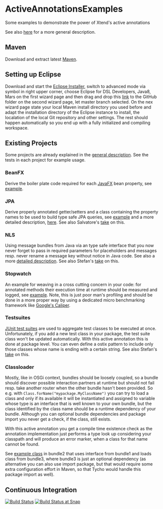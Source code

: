 ActiveAnnotationsExamples
=========================

Some examples to demonstrate the power of Xtend's active annotations

See also [here](http://joergreichert.github.io/ActiveAnnotationsExamples) for a more general description.

## Maven
Download and extract latest [Maven](https://maven.apache.org/download.cgi).

## Setting up Eclipse
Download and start the [Eclipse Installer](https://wiki.eclipse.org/Eclipse_Installer), switch to advanced mode via symbol in right upper corner, choose Eclipse for DSL Developers, Java8, Mars on the first wizard page and then drag and drop this [link](https://raw.githubusercontent.com/joergreichert/ActiveAnnotationsExamples/master/_common/de.abg.jreichert.activeanno.parent/oomph.setup) to the GitHub folder on the second wizard page, let master branch selected. On the nex wizard page state your local Maven install directory you used before and adapt the installation directory of the Eclipse instance to install, the localation of the local Git repository and other settings. The rest should happen automatically so you end up with a fully initialized and compiling workspace.

## Existing Projects

Some projects are already explained in the [general description](http://joergreichert.github.io/ActiveAnnotationsExamples). See the tests in each project for example usage.

### BeanFX

Derive the boiler plate code required for each [JavaFX](docs.oracle.com/javafx/) bean property, see [example](https://github.com/joergreichert/ActiveAnnotationsExamples/blob/master/beanfx/de.abg.jreichert.activeanno.beanfx.tests/src/de/abg/jreichert/activeanno/beanfx/FXBeanTest.xtend).

### JPA

Derive properly annotated getter/setters and a class containing the property names to be used to build type safe JPA queries, see [example](https://github.com/joergreichert/ActiveAnnotationsExamples/blob/master/jpa/de.abg.jreichert.activeanno.jpa.tests/src/de/abg/jreichert/activeanno/jpa/LocationTest.xtend) and a more detailed description, [here](http://joergreichert.github.io/ActiveAnnotationsExamples/#criteria). See also Salvatore's [take](https://github.com/plugback/jpa) on this.

### NLS

Using message bundles from Java via an type safe interface that you now never forget to pass in required parameters for placeholders and messages resp. never rename a message key without notice in Java code. See also a more [detailed description](http://joergreichert.github.io/ActiveAnnotationsExamples/#bundles). See also Stefan's [take](https://github.com/oehme/xtend-contrib#messages) on this.

### Stopwatch

An example for weaving in a cross cutting concern in your code: for annotated methods their execution time at runtime should be measured and logged, see [example](https://github.com/joergreichert/ActiveAnnotationsExamples/blob/master/stopwatch/de.abg.jreichert.activeanno.stopwatch.tests/src/de/abg/jreichert/activeanno/stopwatch/LogExecutionTimeTest.xtend). Note, this is just poor man's profiling and should be done in a more proper way by using a dedicated micro benchmarking framework like [Google's Caliper](https://github.com/google/caliper).

###  Testsuites

[JUnit test suites](https://github.com/junit-team/junit/wiki/Aggregating-tests-in-suites) are used to aggregate test classes to be executed at once. Unfortunately, if you add a new test class in your package, the test suite class won't be updated automatically. With this active annotation this is done at package level. You can even define a ostix pattern to include only those classes whose name is ending with a certain string. See also Stefan's [take](https://github.com/oehme/xtend-junit#autosuite) on this.

### Classloader

Mostly, like in OSGi context, bundles should be loosely coupled, so a bundle should discover possible interaction partners at runtime but should not fail resp. take another router when the other bundle hasn't been provided. So e.g. with `Class.forName("mypackage.MyClassName")` you can try to load a class and only if its available it will be instantiated and assigned to variable whose type is an interface that is well known to your own bundle, but the class identified by the class name should be a runtime dependency of your bundle. Although you can optional bundle dependencies and package import you never get a check, if the class, still exists. 

With this active annotation you get a compile time existence check as the annotation implementation just performs a type look up considering your classpath and will produce an error marker, when a class for that name cannot be found.

See [example class](https://github.com/joergreichert/ActiveAnnotationsExamples/blob/master/classloader/de.abg.jreichert.activeanno.classloader.example.bundle2/src/de/abg/jreichert/activeanno/classloader/example/bundle2/Class2.xtend) in bundle2 that uses interface from bundle1 and loads class from bundle3, where bundle3 is just an optional dependency (as alternative you can also use import package, but that would require some extra configuration effort in Maven, so that Tycho would handle this package import as well).

## Continuous Integration

[![Build Status](https://travis-ci.org/jrlover/ActiveAnnotationsExamples.svg?branch=master)](https://travis-ci.org/jrlover/ActiveAnnotationsExamples) [![Build Status at Snap](https://snap-ci.com/jrlover/ActiveAnnotationsExamples/branch/master/build_image.svg)](https://snap-ci.com/jrlover/ActiveAnnotationsExamples/branch/master)
